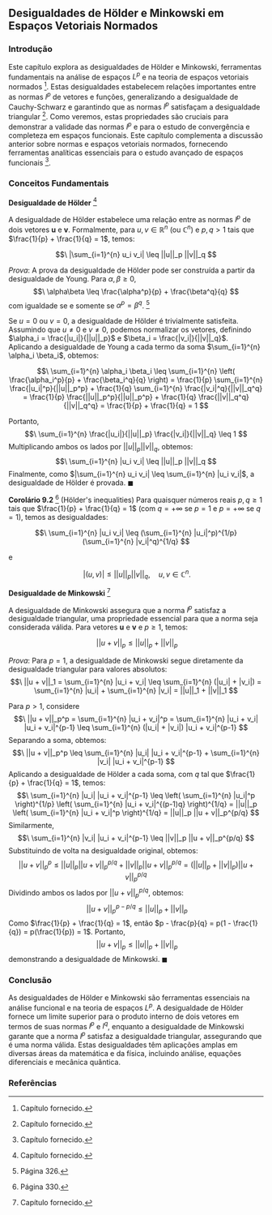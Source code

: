 ## Desigualdades de Hölder e Minkowski em Espaços Vetoriais Normados

### Introdução

Este capítulo explora as desigualdades de Hölder e Minkowski, ferramentas fundamentais na análise de espaços $L^p$ e na teoria de espaços vetoriais normados [^1]. Estas desigualdades estabelecem relações importantes entre as normas $l^p$ de vetores e funções, generalizando a desigualdade de Cauchy-Schwarz e garantindo que as normas $l^p$ satisfaçam a desigualdade triangular [^1]. Como veremos, estas propriedades são cruciais para demonstrar a validade das normas $l^p$ e para o estudo de convergência e completeza em espaços funcionais. Este capítulo complementa a discussão anterior sobre normas e espaços vetoriais normados, fornecendo ferramentas analíticas essenciais para o estudo avançado de espaços funcionais [^1].

### Conceitos Fundamentais

**Desigualdade de Hölder** [^1]

A desigualdade de Hölder estabelece uma relação entre as normas $l^p$ de dois vetores **u** e **v**. Formalmente, para $u, v \in \mathbb{R}^n$ (ou $\mathbb{C}^n$) e $p, q > 1$ tais que $\frac{1}{p} + \frac{1}{q} = 1$, temos:

$$\
|\sum_{i=1}^{n} u_i v_i| \leq ||u||_p ||v||_q
$$

*Prova*:
A prova da desigualdade de Hölder pode ser construída a partir da desigualdade de Young. Para $\alpha, \beta \geq 0$,
$$\
\alpha\beta \leq \frac{\alpha^p}{p} + \frac{\beta^q}{q}
$$
com igualdade se e somente se $\alpha^p = \beta^q$. [^4]

Se $u = 0$ ou $v = 0$, a desigualdade de Hölder é trivialmente satisfeita. Assumindo que $u \neq 0$ e $v \neq 0$, podemos normalizar os vetores, definindo $\alpha_i = \frac{|u_i|}{||u||_p}$ e $\beta_i = \frac{|v_i|}{||v||_q}$. Aplicando a desigualdade de Young a cada termo da soma $\sum_{i=1}^{n} \alpha_i \beta_i$, obtemos:

$$\
\sum_{i=1}^{n} \alpha_i \beta_i \leq \sum_{i=1}^{n} \left( \frac{\alpha_i^p}{p} + \frac{\beta_i^q}{q} \right) = \frac{1}{p} \sum_{i=1}^{n} \frac{|u_i|^p}{||u||_p^p} + \frac{1}{q} \sum_{i=1}^{n} \frac{|v_i|^q}{||v||_q^q} = \frac{1}{p} \frac{||u||_p^p}{||u||_p^p} + \frac{1}{q} \frac{||v||_q^q}{||v||_q^q} = \frac{1}{p} + \frac{1}{q} = 1
$$

Portanto,
$$\
\sum_{i=1}^{n} \frac{|u_i|}{||u||_p} \frac{|v_i|}{||v||_q} \leq 1
$$
Multiplicando ambos os lados por $||u||_p ||v||_q$, obtemos:
$$\
\sum_{i=1}^{n} |u_i v_i| \leq ||u||_p ||v||_q
$$
Finalmente, como $|\sum_{i=1}^{n} u_i v_i| \leq \sum_{i=1}^{n} |u_i v_i|$, a desigualdade de Hölder é provada. $\blacksquare$

**Corolário 9.2** [^8] (Hölder's inequalities) Para quaisquer números reais $p, q \geq 1$ tais que $\frac{1}{p} + \frac{1}{q} = 1$ (com $q = +\infty$ se $p = 1$ e $p = +\infty$ se $q = 1$), temos as desigualdades:

$$\
\sum_{i=1}^{n} |u_i v_i| \leq (\sum_{i=1}^{n} |u_i|^p)^{1/p} (\sum_{i=1}^{n} |v_i|^q)^{1/q}
$$

e

$$\
|(u, v)| \leq ||u||_p ||v||_q, \quad u, v \in \mathbb{C}^n.
$$

**Desigualdade de Minkowski** [^1]

A desigualdade de Minkowski assegura que a norma $l^p$ satisfaz a desigualdade triangular, uma propriedade essencial para que a norma seja considerada válida. Para vetores **u** e **v** e $p \geq 1$, temos:

$$\
||u + v||_p \leq ||u||_p + ||v||_p
$$

*Prova*:
Para $p = 1$, a desigualdade de Minkowski segue diretamente da desigualdade triangular para valores absolutos:
$$\
||u + v||_1 = \sum_{i=1}^{n} |u_i + v_i| \leq \sum_{i=1}^{n} (|u_i| + |v_i|) = \sum_{i=1}^{n} |u_i| + \sum_{i=1}^{n} |v_i| = ||u||_1 + ||v||_1
$$

Para $p > 1$, considere
$$\
||u + v||_p^p = \sum_{i=1}^{n} |u_i + v_i|^p = \sum_{i=1}^{n} |u_i + v_i| |u_i + v_i|^{p-1} \leq \sum_{i=1}^{n} (|u_i| + |v_i|) |u_i + v_i|^{p-1}
$$
Separando a soma, obtemos:
$$\
||u + v||_p^p \leq \sum_{i=1}^{n} |u_i| |u_i + v_i|^{p-1} + \sum_{i=1}^{n} |v_i| |u_i + v_i|^{p-1}
$$
Aplicando a desigualdade de Hölder a cada soma, com $q$ tal que $\frac{1}{p} + \frac{1}{q} = 1$, temos:
$$\
\sum_{i=1}^{n} |u_i| |u_i + v_i|^{p-1} \leq \left( \sum_{i=1}^{n} |u_i|^p \right)^{1/p} \left( \sum_{i=1}^{n} |u_i + v_i|^{(p-1)q} \right)^{1/q} = ||u||_p \left( \sum_{i=1}^{n} |u_i + v_i|^p \right)^{1/q} = ||u||_p ||u + v||_p^{p/q}
$$
Similarmente,
$$\
\sum_{i=1}^{n} |v_i| |u_i + v_i|^{p-1} \leq ||v||_p ||u + v||_p^{p/q}
$$
Substituindo de volta na desigualdade original, obtemos:
$$\
||u + v||_p^p \leq ||u||_p ||u + v||_p^{p/q} + ||v||_p ||u + v||_p^{p/q} = (||u||_p + ||v||_p) ||u + v||_p^{p/q}
$$
Dividindo ambos os lados por $||u + v||_p^{p/q}$, obtemos:
$$\
||u + v||_p^{p - p/q} \leq ||u||_p + ||v||_p
$$
Como $\frac{1}{p} + \frac{1}{q} = 1$, então $p - \frac{p}{q} = p(1 - \frac{1}{q}) = p(\frac{1}{p}) = 1$. Portanto,
$$\
||u + v||_p \leq ||u||_p + ||v||_p
$$
demonstrando a desigualdade de Minkowski. $\blacksquare$

### Conclusão

As desigualdades de Hölder e Minkowski são ferramentas essenciais na análise funcional e na teoria de espaços $L^p$. A desigualdade de Hölder fornece um limite superior para o produto interno de dois vetores em termos de suas normas $l^p$ e $l^q$, enquanto a desigualdade de Minkowski garante que a norma $l^p$ satisfaz a desigualdade triangular, assegurando que é uma norma válida. Estas desigualdades têm aplicações amplas em diversas áreas da matemática e da física, incluindo análise, equações diferenciais e mecânica quântica.

### Referências
[^1]: Capítulo fornecido.
[^4]: Página 326.
[^8]: Página 330.

<!-- END -->